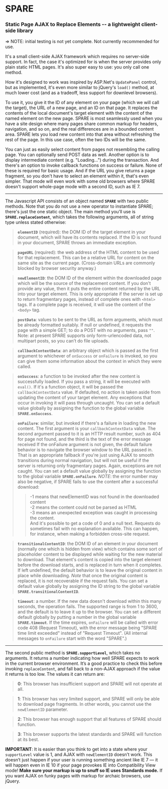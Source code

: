 # SPARE
### Static Page AJAX to Replace Elements -- a lightweight client-side library

=> NOTE: initial testing is not yet complete.  Not currently recommended for use.

It's a small client-side AJAX framework which requires no server-side support.  In fact, the case it's optimized for is when the server provides only plain static HTML pages.  It's also super easy to use: you only call one method.

How it's designed to work was inspired by ASP.Net's `UpdatePanel` control, but as implemented, it's even more similar to jQuery's `load()` method, at much lower cost (and as a tradeoff, less support for downlevel browsers).

To use it, you give it the ID of any element on your page (which we will call the target), the URL of a new page, and an ID on that page.  It replaces the contents of the local document's target element with the content of the named element on the new page.  SPARE is most seamlessly used when you have a site design where many pages share common markup for headers, navigation, and so on, and the real differences are in a bounded content area.  SPARE lets you load new content into that area without refreshing the rest of the page.  In this use case, often the two IDs will be the same.

You can just as easily select content from pages not resembling the calling page.  You can optionally send POST data as well.  Another option is to display intermediate content (e.g. "Loading...") during the transaction.  And there's an option to invoke callback functions on success or failure.  None of these is required for basic usage.  And if the URL you give returns a page fragment, so you don't have to select an element within it, that's even simpler.  That mode will even work with some old browsers where SPARE doesn't support whole-page mode with a second ID, such as IE 7.

--------

The Javascript API consists of an object named **`SPARE`** with two public methods.  Note that you do not use a new operator to instantiate SPARE; there's just the one static object.  The main method you’ll use is **`SPARE.replaceContent`**, which takes the following arguments, all of string type unless stated otherwise:

> **`elementID`** (required): the DOM ID of the target element in your document, which will have its contents replaced.  If the ID is not found in your document, SPARE throws an immediate exception.

> **`pageURL`** (required): the web address of the HTML content to be used for that replacement.  This can be a relative URL for content on the same site as the current page.  (Cross-domain URLs are commonly blocked by browser security anyway.)

> **`newElementID`**:  the DOM ID of the element within the downloaded page which will be the source of the replacement content.  If you don't provide any value, then it puts the entire content returned by the URL into your target element.  This is only appropriate if the server is set up to return fragmentary pages, instead of complete ones with `<html>` tags.  If a complete page is received, it will use the content of the `<body>` tag.

> **`postData`**: values to be sent to the URL as form arguments, which must be already formatted suitably.  If null or undefined, it requests the page with a simple GET; to do a POST with no arguments, pass `""`.  Note: at present SPARE supports only form-urlencoded data, not multipart posts, so you can’t do file uploads.

> **`callbackContextData`**: an arbitrary object which is passed as the first argument to whichever of `onSuccess` or `onFailure` is invoked, so you can give them some information about the context in which they were called.

> **`onSuccess`**: a function to be invoked after the new content is successfully loaded.  If you pass a string, it will be executed with `eval()`.  If it's a function object, it will be passed the `callbackContextData` value.  If defaulted, no action is taken aside from updating the content of your target element.  Any exceptions that occur in invoking it will pass through uncaught.  You can set a default value globally by assigning the function to the global variable **`SPARE.onSuccess`**.

> **`onFailure`**: similar, but invoked if there's a failure in loading the new content.  The first argument is your `callbackContextData` value.  The second argument passed to it is an HTTP result number, such as 404 for page not found, and the third is the text of the error message received  If the onFailure argument is not given, the default failure behavior is to navigate the browser window to the URL passed in.  That is an appropriate fallback if you're just using AJAX to smooth transitions during normal navigation, but  will not be useful if the server is returning only fragmentary pages.  Again, exceptions are not caught.  You can set a default value globally by assigning the function to the global variable **`SPARE.onFailure`**.  *NOTE*: the error number may also be negative, if SPARE fails to use the content after a successful download:
>> -1 means that newElementID was not found in the downloaded content  
>> -2 means the content could not be parsed as HTML  
>> -3 means an unexpected exception was caught in processing the content.  
> And it's possible to get a code of 0 and a null text.  Requests do sometimes fail with no explanation available.  This can happen, for instance, when making a forbidden cross-site request.

> **`transitionalContentID`**: the DOM ID of an element in your document (normally one which is hidden from view) which contains some sort of placeholder content to be displayed while waiting for the new material to download.  That element's content is copied into the target element before the download starts, and is replaced in turn when it completes.  If left undefined, the default behavior is to leave the original content in place while downloading.  *Note* that once the original content is replaced, it is not recoverable if the request fails.  You can set a default value globally by assigning the ID string to the global variable **`SPARE.transitionalContentID`**.

> **`timeout`**: a number.  If the new data doesn't download within this many seconds, the operation fails.  The supported range is from 1 to 3600, and the default is to leave it up to the browser.  You can set a different default globally by putting a number in the global variable **`SPARE.timeout`**.  If the time expires, `onFailure` will be called with error code 408 (Request Timeout), with the error message being "SPARE time limit exceeded" instead of "Request Timeout".  (All internal messages to `onFailure` start with the word "SPARE".)

--------

The second public method is **`SPARE.supportLevel`**, which takes no arguments.  It returns a number indicating how well SPARE expects to work in the current browser environment.  It’s a good practice to check this before invoking `replaceContent`, and fall back to a non-AJAX approach if the value it returns is too low.  The values it can return are:

> **0**:  This browser has insufficient support and SPARE will not operate at all.

> **1**:  This browser has very limited support, and SPARE will only be able to download page fragments.  In other words, you cannot use the `newElementID` parameter.

> **2**:  This browser has enough support that all features of SPARE should function.

> **3**:  This browser supports the latest standards and SPARE will function at its best.

**IMPORTANT**:  It is easier than you think to get into a state where your `supportLevel` value is 1, and AJAX with `newElementID` doesn’t work.  This doesn’t just happen if your user is running something ancient like IE 7 — it will happen even in IE 10 if your page provokes IE into Compatibility View mode!  **Make sure your markup is up to snuff so IE uses Standards mode.**  If you want AJAX on funky pages with markup for archaic browsers, use jQuery.
